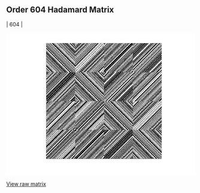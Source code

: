 ## Order 604 Hadamard Matrix

| 604 |

<img src="604.png" class="img-responsive" alt=""> 

[View raw matrix](order604.txt)
